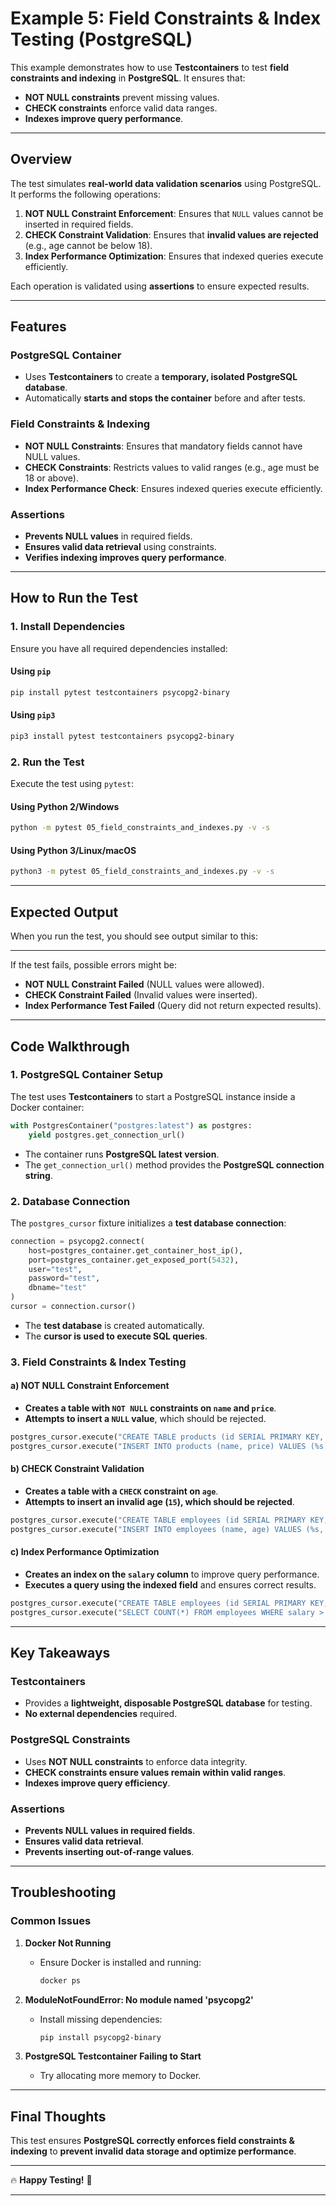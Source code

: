 # Example 5: Field Constraints & Index Testing (PostgreSQL)

This example demonstrates how to use **Testcontainers** to test **field constraints and indexing** in **PostgreSQL**. It ensures that:
- **NOT NULL constraints** prevent missing values.
- **CHECK constraints** enforce valid data ranges.
- **Indexes improve query performance**.

---

## **Overview**

The test simulates **real-world data validation scenarios** using PostgreSQL. It performs the following operations:

1. **NOT NULL Constraint Enforcement**: Ensures that `NULL` values cannot be inserted in required fields.
2. **CHECK Constraint Validation**: Ensures that **invalid values are rejected** (e.g., age cannot be below 18).
3. **Index Performance Optimization**: Ensures that indexed queries execute efficiently.

Each operation is validated using **assertions** to ensure expected results.

---

## **Features**

### **PostgreSQL Container**
- Uses **Testcontainers** to create a **temporary, isolated PostgreSQL database**.
- Automatically **starts and stops the container** before and after tests.

### **Field Constraints & Indexing**
- **NOT NULL Constraints**: Ensures that mandatory fields cannot have NULL values.
- **CHECK Constraints**: Restricts values to valid ranges (e.g., age must be 18 or above).
- **Index Performance Check**: Ensures indexed queries execute efficiently.

### **Assertions**
- **Prevents NULL values** in required fields.
- **Ensures valid data retrieval** using constraints.
- **Verifies indexing improves query performance**.

---

## **How to Run the Test**

### **1. Install Dependencies**
Ensure you have all required dependencies installed:

#### **Using `pip`**
```bash
pip install pytest testcontainers psycopg2-binary
```

#### **Using `pip3`**
```bash
pip3 install pytest testcontainers psycopg2-binary
```

### **2. Run the Test**
Execute the test using `pytest`:

#### **Using Python 2/Windows**
```bash
python -m pytest 05_field_constraints_and_indexes.py -v -s
```

#### **Using Python 3/Linux/macOS**
```bash
python3 -m pytest 05_field_constraints_and_indexes.py -v -s
```

---

## **Expected Output**
When you run the test, you should see output similar to this:


---

If the test fails, possible errors might be:
- **NOT NULL Constraint Failed** (NULL values were allowed).
- **CHECK Constraint Failed** (Invalid values were inserted).
- **Index Performance Test Failed** (Query did not return expected results).

---

## **Code Walkthrough**

### **1. PostgreSQL Container Setup**
The test uses **Testcontainers** to start a PostgreSQL instance inside a Docker container:

```python
with PostgresContainer("postgres:latest") as postgres:
    yield postgres.get_connection_url()
```

- The container runs **PostgreSQL latest version**.
- The `get_connection_url()` method provides the **PostgreSQL connection string**.

### **2. Database Connection**
The `postgres_cursor` fixture initializes a **test database connection**:

```python
connection = psycopg2.connect(
    host=postgres_container.get_container_host_ip(),
    port=postgres_container.get_exposed_port(5432),
    user="test",
    password="test",
    dbname="test"
)
cursor = connection.cursor()
```

- The **test database** is created automatically.
- The **cursor is used to execute SQL queries**.

### **3. Field Constraints & Index Testing**
#### **a) NOT NULL Constraint Enforcement**
- **Creates a table with `NOT NULL` constraints on `name` and `price`**.
- **Attempts to insert a `NULL` value**, which should be rejected.

```python
postgres_cursor.execute("CREATE TABLE products (id SERIAL PRIMARY KEY, name VARCHAR(100) NOT NULL, price DECIMAL(10,2) NOT NULL)")
postgres_cursor.execute("INSERT INTO products (name, price) VALUES (%s, %s)", (None, None))  # Should fail
```

#### **b) CHECK Constraint Validation**
- **Creates a table with a `CHECK` constraint on `age`**.
- **Attempts to insert an invalid age (`15`), which should be rejected**.

```python
postgres_cursor.execute("CREATE TABLE employees (id SERIAL PRIMARY KEY, name VARCHAR(100) NOT NULL, age INT CHECK (age >= 18))")
postgres_cursor.execute("INSERT INTO employees (name, age) VALUES (%s, %s)", ("Bob", 15))  # Should fail
```

#### **c) Index Performance Optimization**
- **Creates an index on the `salary` column** to improve query performance.
- **Executes a query using the indexed field** and ensures correct results.

```python
postgres_cursor.execute("CREATE TABLE employees (id SERIAL PRIMARY KEY, name VARCHAR(100) NOT NULL, salary DECIMAL(10,2) NOT NULL, INDEX (salary))")
postgres_cursor.execute("SELECT COUNT(*) FROM employees WHERE salary > 55000")
```

---

## **Key Takeaways**

### **Testcontainers**
- Provides a **lightweight, disposable PostgreSQL database** for testing.
- **No external dependencies** required.

### **PostgreSQL Constraints**
- Uses **NOT NULL constraints** to enforce data integrity.
- **CHECK constraints ensure values remain within valid ranges**.
- **Indexes improve query efficiency**.

### **Assertions**
- **Prevents NULL values in required fields**.
- **Ensures valid data retrieval**.
- **Prevents inserting out-of-range values**.

---

## **Troubleshooting**
### **Common Issues**
1. **Docker Not Running**  
   - Ensure Docker is installed and running:  
     ```bash
     docker ps
     ```

2. **ModuleNotFoundError: No module named 'psycopg2'**  
   - Install missing dependencies:  
     ```bash
     pip install psycopg2-binary
     ```

3. **PostgreSQL Testcontainer Failing to Start**  
   - Try allocating more memory to Docker.

---

## **Final Thoughts**
This test ensures **PostgreSQL correctly enforces field constraints & indexing** to **prevent invalid data storage and optimize performance**.

---

🔥 **Happy Testing!** 🚀  

---
